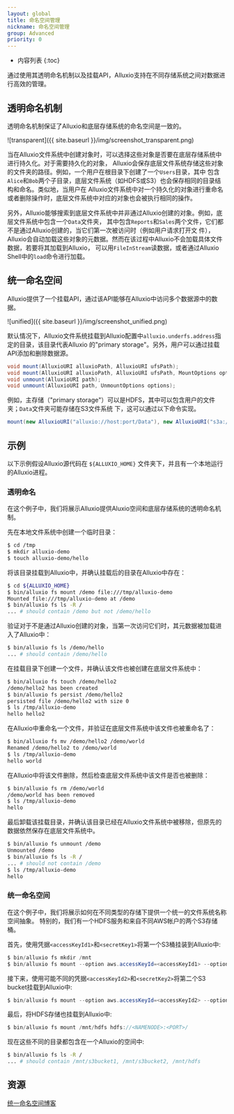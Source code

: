 ```yaml
---
layout: global
title: 命名空间管理
nickname: 命名空间管理
group: Advanced
priority: 0
---
```


* 内容列表
{:toc}

通过使用其透明命名机制以及挂载API，Alluxio支持在不同存储系统之间对数据进行高效的管理。

## 透明命名机制

透明命名机制保证了Alluxio和底层存储系统的命名空间是一致的。

![transparent]({{ site.baseurl }}/img/screenshot_transparent.png)

当在Alluxio文件系统中创建对象时，可以选择这些对象是否要在底层存储系统中进行持久化。对于需要持久化的对象，
Alluxio会保存底层文件系统存储这些对象的文件夹的路径。例如，一个用户在根目录下创建了一个`Users`目录，其中
包含`Alice`和`Bob`两个子目录，底层文件系统（如HDFS或S3）也会保存相同的目录结构和命名。类似地，当用户在
Alluxio文件系统中对一个持久化的对象进行重命名或者删除操作时，底层文件系统中对应的对象也会被执行相同的操作。

另外，Alluxio能够搜索到底层文件系统中并非通过Alluxio创建的对象。例如，底层文件系统中包含一个`Data`文件夹，
其中包含`Reports`和`Sales`两个文件，它们都不是通过Alluxio创建的，当它们第一次被访问时（例如用户请求打开文
件），Alluxio会自动加载这些对象的元数据。然而在该过程中Alluxio不会加载具体文件数据，若要将其加载到Alluxio，
可以用`FileInStream`读数据，或者通过Alluxio Shell中的`load`命令进行加载。

## 统一命名空间

Alluxio提供了一个挂载API，通过该API能够在Alluxio中访问多个数据源中的数据。

![unified]({{ site.baseurl }}/img/screenshot_unified.png)

默认情况下，Alluxio文件系统挂载到Alluxio配置中`alluxio.underfs.address`指定的目录，该目录代表Alluxio
的"primary storage"。另外，用户可以通过挂载API添加和删除数据源。

```java
void mount(AlluxioURI alluxioPath, AlluxioURI ufsPath);
void mount(AlluxioURI alluxioPath, AlluxioURI ufsPath, MountOptions options);
void unmount(AlluxioURI path);
void unmount(AlluxioURI path, UnmountOptions options);
```

例如，主存储（"primary storage"）可以是HDFS，其中可以包含用户的文件夹；`Data`文件夹可能存储在S3文件系统
下，这可以通过以下命令实现。
```java
mount(new AlluxioURI("alluxio://host:port/Data"), new AlluxioURI("s3a://bucket/directory"));
```

## 示例

以下示例假设Alluxio源代码在 `${ALLUXIO_HOME}` 文件夹下，并且有一个本地运行的Alluxio进程。

### 透明命名

在这个例子中，我们将展示Alluxio提供Aluxio空间和底层存储系统的透明命名机制。

先在本地文件系统中创建一个临时目录：

```bash
$ cd /tmp
$ mkdir alluxio-demo
$ touch alluxio-demo/hello
```

将该目录挂载到Alluxio中，并确认挂载后的目录在Alluxio中存在：

```bash
$ cd ${ALLUXIO_HOME}
$ bin/alluxio fs mount /demo file:///tmp/alluxio-demo
Mounted file:///tmp/alluxio-demo at /demo
$ bin/alluxio fs ls -R /
... # should contain /demo but not /demo/hello
```

验证对于不是通过Alluxio创建的对象，当第一次访问它们时，其元数据被加载进入了Alluxio中：

```bash
$ bin/alluxio fs ls /demo/hello
... # should contain /demo/hello
```

在挂载目录下创建一个文件，并确认该文件也被创建在底层文件系统中：

```bash
$ bin/alluxio fs touch /demo/hello2
/demo/hello2 has been created
$ bin/alluxio fs persist /demo/hello2
persisted file /demo/hello2 with size 0
$ ls /tmp/alluxio-demo
hello hello2
```

在Alluxio中重命名一个文件，并验证在底层文件系统中该文件也被重命名了：

```bash
$ bin/alluxio fs mv /demo/hello2 /demo/world
Renamed /demo/hello2 to /demo/world
$ ls /tmp/alluxio-demo
hello world
```

在Alluxio中将该文件删除，然后检查底层文件系统中该文件是否也被删除：

```bash
$ bin/alluxio fs rm /demo/world
/demo/world has been removed
$ ls /tmp/alluxio-demo
hello
```

最后卸载该挂载目录，并确认该目录已经在Alluxio文件系统中被移除，但原先的数据依然保存在底层文件系统中。

```bash
$ bin/alluxio fs unmount /demo
Unmounted /demo
$ bin/alluxio fs ls -R /
... # should not contain /demo
$ ls /tmp/alluxio-demo
hello
```

### 统一命名空间

在这个例子中，我们将展示如何在不同类型的存储下提供一个统一的文件系统名称空间抽象。
特别的，我们有一个HDFS服务和来自不同AWS帐户的两个S3存储桶。

首先，使用凭据`<accessKeyId1>`和`<secretKey1>`将第一个S3桶挂装到Alluxio中:

```java
$ bin/alluxio fs mkdir /mnt
$ bin/alluxio fs mount --option aws.accessKeyId=<accessKeyId1> --option aws.secretKey=<secretKey1>  /mnt/s3bucket1 s3a://data-bucket1/
```

接下来，使用可能不同的凭据`<accessKeyId2>`和`<secretKey2>`将第二个S3 bucket挂载到Alluxio中:

```java
$ bin/alluxio fs mount --option aws.accessKeyId=<accessKeyId2> --option aws.secretKey=<secretKey2>  /mnt/s3bucket2 s3a://data-bucket2/
```

最后，将HDFS存储也挂载到Alluxio中:

```java
$ bin/alluxio fs mount /mnt/hdfs hdfs://<NAMENODE>:<PORT>/
```

现在这些不同的目录都包含在一个Alluxio的空间中:

```bash
$ bin/alluxio fs ls -R /
... # should contain /mnt/s3bucket1, /mnt/s3bucket2, /mnt/hdfs
```

## 资源

[统一命名空间博客](http://www.alluxio.com/2016/04/unified-namespace-allowing-applications-to-access-data-anywhere/)
